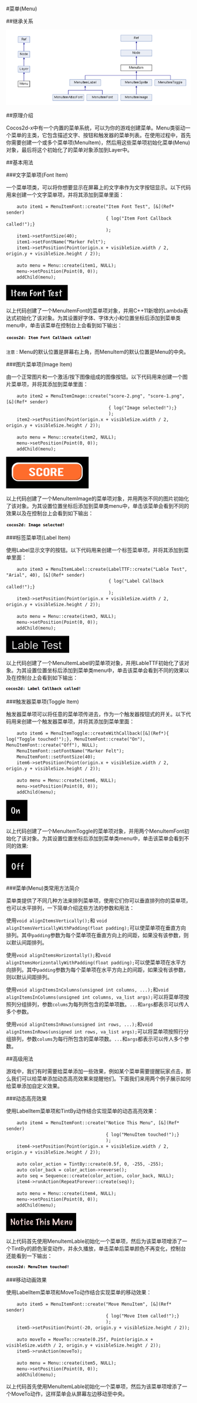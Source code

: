 #菜单(Menu)

##继承关系

![inherent](res/inherent.png)

##原理介绍

Cocos2d-x中有一个内置的菜单系统，可以为你的游戏创建菜单。Menu类驱动一个菜单的主类，它包含描述文字、按钮和触发器的菜单列表。在使用过程中，首先你需要创建一个或多个菜单项(MenuItem)，然后用这些菜单项初始化菜单(Menu)对象，最后将这个初始化了的菜单对象添加到Layer中。

##基本用法

###文字菜单项(Font Item)

一个菜单项类，可以将你想要显示在屏幕上的文字串作为文字按钮显示。以下代码用来创建一个文字菜单项，并将其添加到菜单里面：

```
	auto item1 = MenuItemFont::create("Item Font Test", [&](Ref* sender)
                                      { log("Item Font Callback called!");}
                                      );
    item1->setFontSize(40);
    item1->setFontName("Marker Felt");
    item1->setPosition(Point(origin.x + visibleSize.width / 2, origin.y + visibleSize.height / 2));
    
    auto menu = Menu::create(item1, NULL);
    menu->setPosition(Point(0, 0));
    addChild(menu);
```

![font1](res/font1.png)

以上代码创建了一个MenuItemFont的菜单项对象，并用C++11新增的Lambda表达式初始化了该对象。为其设置好字体、字体大小和位置坐标后添加到菜单类menu中，单击该菜单在控制台上会看到如下输出：

![font2](res/font2.png)

`注意：`Menu的默认位置是屏幕右上角，而MenuItem的默认位置是Menu的中央。

###图片菜单项(Image Item)

由一个正常图片和一个激活/按下图像组成的图像按钮。以下代码用来创建一个图片菜单项，并将其添加到菜单里面：

```
	auto item2 = MenuItemImage::create("score-2.png", "score-1.png", [&](Ref* sender)
                                       { log("Image selected!");}
                                       );
    item2->setPosition(Point(origin.x + visibleSize.width / 2, origin.y + visibleSize.height / 2));
    
    auto menu = Menu::create(item2, NULL);
    menu->setPosition(Point(0, 0));
    addChild(menu);
```

![image1](res/image1.png)

以上代码创建了一个MenuItemImage的菜单项对象，并用两张不同的图片初始化了该对象。为其设置位置坐标后添加到菜单类menu中，单击该菜单会看到不同的效果以及在控制台上会看到如下输出：

![image2](res/image2.png)

###标签菜单项(Label Item)

使用Label显示文字的按钮。以下代码用来创建一个标签菜单项，并将其添加到菜单里面：

```
	auto item3 = MenuItemLabel::create(LabelTTF::create("Lable Test", "Arial", 40), [&](Ref* sender)
                                       { log("Label Callback called!");}
                                       );
    item3->setPosition(Point(origin.x + visibleSize.width / 2, origin.y + visibleSize.height / 2));
    
    auto menu = Menu::create(item3, NULL);
    menu->setPosition(Point(0, 0));
    addChild(menu);
```

![label1](res/label1.png)

以上代码创建了一个MenuItemLabel的菜单项对象，并用LableTTF初始化了该对象。为其设置位置坐标后添加到菜单类menu中，单击该菜单会看到不同的效果以及在控制台上会看到如下输出：

![label2](res/label2.png)

###触发器菜单项(Toggle Item)

触发器菜单项可以将任意的菜单项传进去，作为一个触发器按钮式的开关。以下代码用来创建一个触发器菜单项，并将其添加到菜单里面：

```
	auto item6 = MenuItemToggle::createWithCallback([&](Ref*){ log("Toggle touched!");}, MenuItemFont::create("On"), 	MenuItemFont::create("Off"), NULL);
    MenuItemFont::setFontName("Marker Felt");
    MenuItemFont::setFontSize(40);
    item6->setPosition(Point(origin.x + visibleSize.width / 2, origin.y + visibleSize.height / 2));
    
    auto menu = Menu::create(item6, NULL);
    menu->setPosition(Point(0, 0));
    addChild(menu);

```

![toggle1](res/toggle1.png)

以上代码创建了一个MenuItemToggle的菜单项对象，并用两个MenuItemFont初始化了该对象。为其设置位置坐标后添加到菜单类menu中，单击该菜单会看到不同的效果:

![toggle2](res/toggle2.png)

###菜单(Menu)类常用方法简介

菜单类提供了不同几种方法来排列菜单项，使用它们你可以垂直排列你的菜单项，也可以水平排列，一下简单介绍这些方法的参数和用法：

使用`void alignItemsVertically();`和 `void alignItemsVerticallyWithPadding(float padding);`可以使菜单项在垂直方向排列。其中`padding`参数为每个菜单项在垂直方向上的间距，如果没有该参数，则以默认间距排列。

使用`void alignItemsHorizontally();`和`void alignItemsHorizontallyWithPadding(float padding);`可以使菜单项在水平方向排列。其中`padding`参数为每个菜单项在水平方向上的间距，如果没有该参数，则以默认间距排列。 

使用`void alignItemsInColumns(unsigned int columns, ...);`和`void alignItemsInColumns(unsigned int columns, va_list args);`可以将菜单项按照列分组排列，参数`colums`为每列所包含的菜单项数。`...`和`args`都表示可以传人多个参数。
 
使用`void alignItemsInRows(unsigned int rows, ...);`和`void alignItemsInRows(unsigned int rows, va_list args);`可以将菜单项按照行分组排列，参数`colums`为每行所包含的菜单项数。`...`和`args`都表示可以传人多个参数。

##高级用法

游戏中，我们有时需要给菜单添加一些效果，例如某个菜单需要提醒玩家点击，那么我们可以给菜单添加动态高亮效果来提醒他们。下面我们来用两个例子展示如何给菜单添加自定义效果。

###动态高亮效果

使用LabelItem菜单项和TintBy动作结合实现菜单的动态高亮效果：

```
	auto item4 = MenuItemFont::create("Notice This Menu", [&](Ref* sender)
                                      { log("MenuItem touched!");}
                                      );
    item4->setPosition(Point(origin.x + visibleSize.width / 2, origin.y + visibleSize.height / 2));
    
    auto color_action = TintBy::create(0.5f, 0, -255, -255);
    auto color_back = color_action->reverse();
    auto seq = Sequence::create(color_action, color_back, NULL);
    item4->runAction(RepeatForever::create(seq));
    
    auto menu = Menu::create(item4, NULL);
    menu->setPosition(Point(0, 0));
    addChild(menu);

```

![color](res/color.gif)

以上代码首先使用MenuItemLable初始化一个菜单项，然后为该菜单项增添了一个TintBy的颜色渐变动作，并永久播放，单击菜单后菜单颜色不再变化，控制台还能看到一下输出：

![color2](res/color2.png)

###移动动画效果

使用LabelItem菜单项和MoveTo动作结合实现菜单的移动效果：

```
	auto item5 = MenuItemFont::create("Move MenuItem", [&](Ref* sender)
                                      { log("Move Item called!");}
                                      );
    item5->setPosition(Point(-20, origin.y + visibleSize.height / 2));
    
    auto moveTo = MoveTo::create(0.25f, Point(origin.x + visibleSize.width / 2, origin.y + visibleSize.height / 2));
    item5->runAction(moveTo);
    
    auto menu = Menu::create(item5, NULL);
    menu->setPosition(Point(0, 0));
    addChild(menu);
```

以上代码首先使用MenuItemLable初始化一个菜单项，然后为该菜单项增添了一个MoveTo动作，这样菜单会从屏幕左边移动至中央。